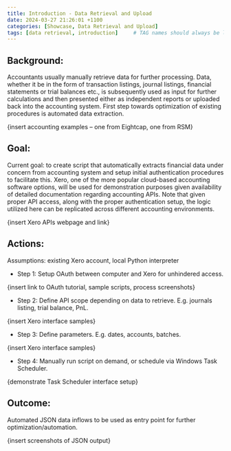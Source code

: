 ```yaml
---
title: Introduction - Data Retrieval and Upload
date: 2024-03-27 21:26:01 +1100
categories: [Showcase, Data Retrieval and Upload]
tags: [data retrieval, introduction]     # TAG names should always be lowercase
---
```


## Background:  

Accountants usually manually retrieve data for further processing. Data, whether it be in the form of transaction listings, journal listings, financial statements or trial balances etc., is subsequently used as input for further calculations and then presented either as independent reports or uploaded back into the accounting system. First step towards optimization of existing procedures is automated data extraction.  

{insert accounting examples – one from Eightcap, one from RSM}  

## Goal:  

Current goal: to create script that automatically extracts financial data under concern from accounting system and setup initial authentication procedures to facilitate this.
Xero, one of the more popular cloud-based accounting software options, will be used for demonstration purposes given availability of detailed documentation regarding accounting APIs. Note that given proper API access, along with the proper authentication setup, the logic utilized here can be replicated across different accounting environments.  

{insert Xero APIs webpage and link}  

## Actions:  

Assumptions: existing Xero account, local Python interpreter  

* Step 1: Setup OAuth between computer and Xero for unhindered access.  

{insert link to OAuth tutorial, sample scripts, process screenshots}  

* Step 2: Define API scope depending on data to retrieve. E.g. journals listing, trial balance, PnL.  

{insert Xero interface samples}  

* Step 3: Define parameters. E.g. dates, accounts, batches.  

{insert Xero interface samples}  

* Step 4: Manually run script on demand, or schedule via Windows Task Scheduler.  

{demonstrate Task Scheduler interface setup}  

## Outcome:  

Automated JSON data inflows to be used as entry point for further optimization/automation.  

{insert screenshots of JSON output}
